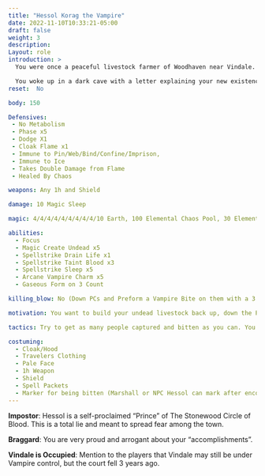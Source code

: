 ```yaml
---
title: "Hessol Korag the Vampire"
date: 2022-11-10T10:33:21-05:00
draft: false
weight: 3
description: 
Layout: role
introduction: > 
  You were once a peaceful livestock farmer of Woodhaven near Vindale. The Vampire courts in Vindale demanded “your livestock or your life” and you fled in the middle of the night. Vampiric forces caught up to you that night and slaughtered your livestock and left you with a terrible mark, a bite on your neck.

  You woke up in a dark cave with a letter explaining your new existence as a Vampire. You fled north in anger and attempted to setup a cult of new “livestock” as your previous Vindale oppressors did, but you began to enjoy the power rush and pleasure you got from stalking the people in Woodhaven. You tried Orc blood and threw it up in disgust, with all the Bloody Fist around it has made your cult making hard but you are going to give it a shot.
reset:  No

body: 150

Defensives: 
 - No Metabolism
 - Phase x5
 - Dodge X1
 - Cloak Flame x1 
 - Immune to Pin/Web/Bind/Confine/Imprison, 
 - Immune to Ice
 - Takes Double Damage from Flame
 - Healed By Chaos

weapons: Any 1h and Shield

damage: 10 Magic Sleep

magic: 4/4/4/4/4/4/4/4/4/10 Earth, 100 Elemental Chaos Pool, 30 Elemental Chaos x10

abilities: 
  - Focus
  - Magic Create Undead x5
  - Spellstrike Drain Life x1
  - Spellstrike Taint Blood x3
  - Spellstrike Sleep x5
  - Arcane Vampire Charm x5
  - Gaseous Form on 3 Count

killing_blow: No (Down PCs and Preform a Vampire Bite on them with a 3 count, Move to next victim. Your bite automatically stabilizes PCs)

motivation: You want to build your undead livestock back up, down the PCs the Will-O-Wisp brought back and Bite them, move to the next victim till you have captured 3.

tactics: Try to get as many people captured and bitten as you can. You have no interest in killing them. Just biting them and letting Vampiric Infection take its course slowly.

costuming: 
  - Cloak/Hood
  - Travelers Clothing
  - Pale Face
  - 1h Weapon
  - Shield
  - Spell Packets
  - Marker for being bitten (Marshall or NPC Hessol can mark after encounter)
---
```


**Impostor**: Hessol is a self-proclaimed “Prince” of The Stonewood Circle of Blood. This is a total lie and meant to spread fear among the town. 

**Braggard**: You are very proud and arrogant about your “accomplishments”.

**Vindale is Occupied**: Mention to the players that Vindale may still be under Vampire control, but the court fell 3 years ago.

